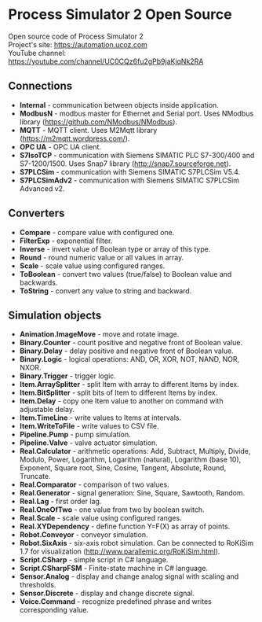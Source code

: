 # Process Simulator 2 Open Source

Open source code of Process Simulator 2  
Project's site:   https://automation.ucoz.com  
YouTube channel:  https://youtube.com/channel/UC0CQz6fu2gPb9jaKjqNk2RA

## Connections
* **Internal** - communication between objects inside application.
* **ModbusN** - modbus master for Ethernet and Serial port. Uses NModbus library (https://github.com/NModbus/NModbus).
* **MQTT** - MQTT client. Uses M2Mqtt library (https://m2mqtt.wordpress.com/).
* **OPC UA** - OPC UA client.
* **S7IsoTCP** - communication with Siemens SIMATIC PLC S7-300/400 and S7-1200/1500. Uses Snap7 library (http://snap7.sourceforge.net).
* **S7PLCSim** - communication with Siemens SIMATIC S7PLCSim V5.4.
* **S7PLCSimAdv2** - communication with Siemens SIMATIC S7PLCSim Advanced v2.

## Converters
* **Compare** - compare value with configured one.
* **FilterExp** - exponential filter.
* **Inverse** - invert value of Boolean type or array of this type.
* **Round** - round numeric value or all values in array.
* **Scale** - scale value using configured ranges.
* **ToBoolean** - convert two values (true/false) to Boolean value and backwards.
* **ToString** - convert any value to string and backward.

## Simulation objects
* **Animation.ImageMove** - move and rotate image.
* **Binary.Counter** - count positive and negative front of Boolean value.
* **Binary.Delay** - delay positive and negative front of Boolean value.
* **Binary.Logic** - logical operations: AND, OR, XOR, NOT, NAND, NOR, NXOR.
* **Binary.Trigger** - trigger logic.
* **Item.ArraySplitter** - split Item with array to different Items by index.
* **Item.BitSplitter** - split bits of Item to different Items by index.
* **Item.Delay** - copy one Item value to another on command with adjustable delay.
* **Item.TimeLine** - write values to Items at intervals.
* **Item.WriteToFile** - write values to CSV file.
* **Pipeline.Pump** - pump simulation.
* **Pipeline.Valve** - valve actuator simulation.
* **Real.Calculator** - arithmetic operations: Add, Subtract, Multiply, Divide, Modulo, Power, Logarithm, Logarithm (natural), Logarithm (base 10), Exponent, Square root, Sine, Cosine, Tangent, Absolute, Round, Truncate.
* **Real.Comparator** - comparison of two values.
* **Real.Generator** - signal generation: Sine, Square, Sawtooth, Random.
* **Real.Lag** - first order lag.
* **Real.OneOfTwo** - one value from two by boolean switch.
* **Real.Scale** - scale value using configured ranges.
* **Real.XYDependency** - define function Y=F(X) as array of points.
* **Robot.Conveyor** -  conveyor simulation.
* **Robot.SixAxis** - six-axis robot simulation. Can be connected to RoKiSim 1.7 for visualization (http://www.parallemic.org/RoKiSim.html).
* **Script.CSharp** - simple script in C# language.
* **Script.CSharpFSM** - Finite-state machine in C# language.
* **Sensor.Analog** - display and change analog signal with scaling and thresholds.
* **Sensor.Discrete** - display and change discrete signal.
* **Voice.Command** - recognize predefined phrase and writes corresponding value.
